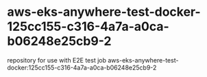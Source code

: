# aws-eks-anywhere-test-docker-125cc155-c316-4a7a-a0ca-b06248e25cb9-2
repository for use with E2E test job aws-eks-anywhere-test-docker:125cc155-c316-4a7a-a0ca-b06248e25cb9-2
